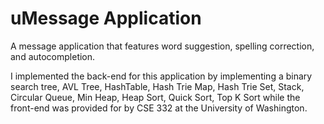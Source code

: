 # uMessage Application

A message application that features word suggestion, spelling correction, and autocompletion.

I implemented the back-end for this application by implementing a binary search tree, AVL Tree, HashTable, Hash Trie Map, Hash Trie Set, Stack, Circular Queue, Min Heap, Heap Sort, Quick Sort, Top K Sort while the front-end was provided for by CSE 332 at the University of Washington.
